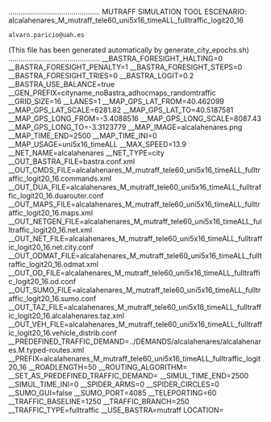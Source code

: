 .............................................
    MUTRAFF SIMULATION TOOL
    ESCENARIO: alcalahenares_M_mutraff_tele60_uni5x16_timeALL_fulltraffic_logit20_16

    alvaro.paricio@uah.es
(This file has been generated automatically by generate_city_epochs.sh)
.............................................
__BASTRA_FORESIGHT_HALTING=0
__BASTRA_FORESIGHT_PENALTY=1
__BASTRA_FORESIGHT_STEPS=0
__BASTRA_FORESIGHT_TRIES=0
__BASTRA_LOGIT=0.2
__BASTRA_USE_BALANCE=true
__GEN_PREFIX=cityname_noBastra_adhocmaps_randomtraffic
__GRID_SIZE=16
__LANES=1
__MAP_GPS_LAT_FROM=40.462099
__MAP_GPS_LAT_SCALE=6281.82
__MAP_GPS_LAT_TO=40.5187581
__MAP_GPS_LONG_FROM=-3.4088516
__MAP_GPS_LONG_SCALE=8087.43
__MAP_GPS_LONG_TO=-3.3123779
__MAP_IMAGE=alcalahenares.png
__MAP_TIME_END=2500
__MAP_TIME_INI=0
__MAP_USAGE=uni5x16_timeALL
__MAX_SPEED=13.9
__NET_NAME=alcalahenares
__NET_TYPE=city
__OUT_BASTRA_FILE=bastra.conf.xml
__OUT_CMDS_FILE=alcalahenares_M_mutraff_tele60_uni5x16_timeALL_fulltraffic_logit20_16.commands.xml
__OUT_DUA_FILE=alcalahenares_M_mutraff_tele60_uni5x16_timeALL_fulltraffic_logit20_16.duarouter.conf
__OUT_MAPS_FILE=alcalahenares_M_mutraff_tele60_uni5x16_timeALL_fulltraffic_logit20_16.maps.xml
__OUT_NETGEN_FILE=alcalahenares_M_mutraff_tele60_uni5x16_timeALL_fulltraffic_logit20_16.net.xml
__OUT_NET_FILE=alcalahenares_M_mutraff_tele60_uni5x16_timeALL_fulltraffic_logit20_16.net.city.conf
__OUT_ODMAT_FILE=alcalahenares_M_mutraff_tele60_uni5x16_timeALL_fulltraffic_logit20_16.odmat.xml
__OUT_OD_FILE=alcalahenares_M_mutraff_tele60_uni5x16_timeALL_fulltraffic_logit20_16.od.conf
__OUT_SUMO_FILE=alcalahenares_M_mutraff_tele60_uni5x16_timeALL_fulltraffic_logit20_16.sumo.conf
__OUT_TAZ_FILE=alcalahenares_M_mutraff_tele60_uni5x16_timeALL_fulltraffic_logit20_16.alcalahenares.taz.xml
__OUT_VEH_FILE=alcalahenares_M_mutraff_tele60_uni5x16_timeALL_fulltraffic_logit20_16.vehicle_distrib.conf
__PREDEFINED_TRAFFIC_DEMAND=../DEMANDS/alcalahenares/alcalahenares.M.typed-routes.xml
__PREFIX=alcalahenares_M_mutraff_tele60_uni5x16_timeALL_fulltraffic_logit20_16
__ROADLENGTH=50
__ROUTING_ALGORITHM=
__SET_AS_PREDEFINED_TRAFFIC_DEMAND=
__SIMUL_TIME_END=2500
__SIMUL_TIME_INI=0
__SPIDER_ARMS=0
__SPIDER_CIRCLES=0
__SUMO_GUI=false
__SUMO_PORT=4085
__TELEPORTING=60
__TRAFFIC_BASELINE=1250
__TRAFFIC_BRANCH=250
__TRAFFIC_TYPE=fulltraffic
__USE_BASTRA=mutraff
LOCATION=    <location netOffset="-465343.12,-4479111.07" convBoundary="0.00,0.00,8087.43,6281.82" origBoundary="-3.408842,40.462103,-3.312420,40.518754" projParameter="+proj=utm +zone=30 +ellps=WGS84 +datum=WGS84 +units=m +no_defs"/>
